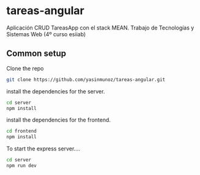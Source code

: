 # tareas-angular
Aplicación CRUD TareasApp con el stack MEAN. Trabajo de Tecnologías y Sistemas Web (4º curso esiiab)
## Common setup

Clone the repo 

```bash
git clone https://github.com/yasinmunoz/tareas-angular.git
```
install the dependencies for the server.

```bash
cd server
npm install
```
install the dependencies for the frontend.

```bash
cd frontend
npm install
``````

To start the express server....

```bash
cd server
npm run dev
```
